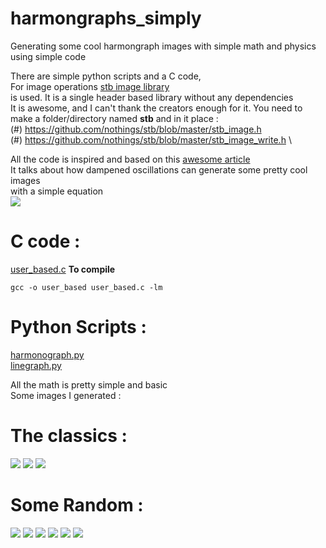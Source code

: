 # harmongraphs_simply
Generating some cool harmongraph images with simple math and physics using simple code

There are simple python scripts and a C code,\
For image operations [stb image library](https://github.com/nothings/stb)\
is used. It is a single header based library without any dependencies\
It is awesome, and I can't thank the creators enough for it.
You need to make a folder/directory named **stb** and in it place : \
(#) https://github.com/nothings/stb/blob/master/stb_image.h \
(#) https://github.com/nothings/stb/blob/master/stb_image_write.h \

All the code is inspired and based on this [awesome article](https://walkingrandomly.com/?p=151)\
It talks about how dampened oscillations can generate some pretty cool images\
with a simple equation \
<img src="https://render.githubusercontent.com/render/math?math=x_{(t)} = A \cdot \sin( \omega %2B \phi ) \cdot e ^{ -d \cdot t}">

# C code :
[user_based.c](https://github.com/TACHY0NN1X/harmongraphs_simply/user_based.c)
**To compile**
```
gcc -o user_based user_based.c -lm
```

# Python Scripts :
[harmonograph.py](https://github.com/TACHY0NN1X/harmongraphs_simply/harmonograph.py)\
[linegraph.py](https://github.com/TACHY0NN1X/harmongraphs_simply/linegraph.py)

All the math is pretty simple and basic\
Some images I generated :

# The classics :

<img src="https://github.com/TACHY0NN1X/harmongraphs_simply/001.png">
<img src="https://github.com/TACHY0NN1X/harmongraphs_simply/002.png">
<img src="https://github.com/TACHY0NN1X/harmongraphs_simply/003.png">

# Some Random :

<img src="https://github.com/TACHY0NN1X/harmongraphs_simply/016.png">
<img src="https://github.com/TACHY0NN1X/harmongraphs_simply/017.png">
<img src="https://github.com/TACHY0NN1X/harmongraphs_simply/018.png">
<img src="https://github.com/TACHY0NN1X/harmongraphs_simply/019.png">
<img src="https://github.com/TACHY0NN1X/harmongraphs_simply/032.png">
<img src="https://github.com/TACHY0NN1X/harmongraphs_simply/033.png">






